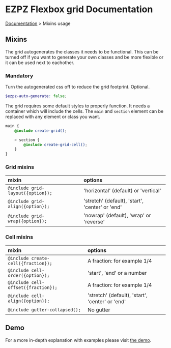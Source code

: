 # EZPZ Flexbox grid Documentation

[Documentation](docs.md) > Mixins usage

## Mixins
The grid autogenerates the classes it needs to be functional. This can be turned off if you want to generate your own classes and be more flexible or it can be used next to eachother.

### Mandatory
Turn the autogenerated css off to reduce the grid footprint. Optional.
```scss
$ezpz-auto-generate: false;
```

The grid requires some default styles to properly function. It needs a container which will include the cells. The ```main``` and ```section``` element can be replaced with any element or class you want.
```scss
main {
    @include create-grid();

    > section {
        @include create-grid-cell();
    }
}
```

### Grid mixins
| mixin | options |
| :--- | :--- |
| ```@include grid-layout({option});``` | 'horizontal' (default) or 'vertical' |
| ```@include grid-align({option});``` | 'stretch' (default), 'start', 'center' or 'end' |
| ```@include grid-wrap({option});``` | 'nowrap' (default), 'wrap' or 'reverse' |

### Cell mixins
| mixin | options |
| :--- | :--- |
| ```@include create-cell({fraction});``` | A fraction: for example 1/4 |
| ```@include cell-order({option});``` | 'start', 'end' or a number |
| ```@include cell-offset({fraction});``` | A fraction: for example 1/4 |
| ```@include cell-align({option});``` | 'stretch' (default), 'start', 'center' or 'end' |
| ```@include gutter-collapsed();``` | No gutter |

## Demo
For a more in-depth explanation with examples please visit [the demo](http://vicompany.github.io/ezpz-flexbox-grid/mixins.html).

